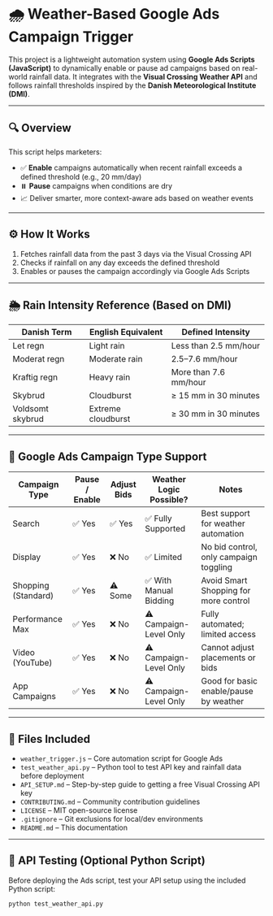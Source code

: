 # 🌧️ Weather-Based Google Ads Campaign Trigger

This project is a lightweight automation system using **Google Ads Scripts (JavaScript)** to dynamically enable or pause ad campaigns based on real-world rainfall data. It integrates with the **Visual Crossing Weather API** and follows rainfall thresholds inspired by the **Danish Meteorological Institute (DMI)**.

---

## 🔍 Overview

This script helps marketers:
- ✅ **Enable** campaigns automatically when recent rainfall exceeds a defined threshold (e.g., 20 mm/day)
- ⏸️ **Pause** campaigns when conditions are dry
- 📈 Deliver smarter, more context-aware ads based on weather events

---

## ⚙️ How It Works

1. Fetches rainfall data from the past 3 days via the Visual Crossing API
2. Checks if rainfall on any day exceeds the defined threshold
3. Enables or pauses the campaign accordingly via Google Ads Scripts

---

## 🌦️ Rain Intensity Reference (Based on DMI)

| Danish Term        | English Equivalent  | Defined Intensity         |
|--------------------|---------------------|----------------------------|
| Let regn           | Light rain          | Less than 2.5 mm/hour     |
| Moderat regn       | Moderate rain       | 2.5–7.6 mm/hour           |
| Kraftig regn       | Heavy rain          | More than 7.6 mm/hour     |
| Skybrud            | Cloudburst          | ≥ 15 mm in 30 minutes     |
| Voldsomt skybrud   | Extreme cloudburst  | ≥ 30 mm in 30 minutes     |

---

## 🧠 Google Ads Campaign Type Support

| Campaign Type         | Pause / Enable | Adjust Bids | Weather Logic Possible? | Notes                                  |
|-----------------------|----------------|-------------|--------------------------|----------------------------------------|
| Search                | ✅ Yes         | ✅ Yes      | ✅ Fully Supported       | Best support for weather automation    |
| Display               | ✅ Yes         | ❌ No       | ✅ Limited               | No bid control, only campaign toggling |
| Shopping (Standard)   | ✅ Yes         | ⚠️ Some     | ✅ With Manual Bidding   | Avoid Smart Shopping for more control  |
| Performance Max       | ✅ Yes         | ❌ No       | ⚠️ Campaign-Level Only   | Fully automated; limited access        |
| Video (YouTube)       | ✅ Yes         | ❌ No       | ⚠️ Campaign-Level Only   | Cannot adjust placements or bids       |
| App Campaigns         | ✅ Yes         | ❌ No       | ⚠️ Campaign-Level Only   | Good for basic enable/pause by weather |

---

## 📁 Files Included

- `weather_trigger.js` – Core automation script for Google Ads
- `test_weather_api.py` – Python tool to test API key and rainfall data before deployment
- `API_SETUP.md` – Step-by-step guide to getting a free Visual Crossing API key
- `CONTRIBUTING.md` – Community contribution guidelines
- `LICENSE` – MIT open-source license
- `.gitignore` – Git exclusions for local/dev environments
- `README.md` – This documentation

---

## 🧪 API Testing (Optional Python Script)

Before deploying the Ads script, test your API setup using the included Python script:

```bash
python test_weather_api.py
